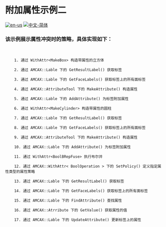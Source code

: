 # 附加属性示例二

[![en-us](https://img.shields.io/badge/en-us-yellow.svg)](./README.md) [![中文-简体](https://img.shields.io/badge/%E4%B8%AD%E6%96%87-%E7%AE%80%E4%BD%93-red.svg)](./README.zh_cn.md)

### 该示例展示属性冲突时的策略，具体实现如下：​

​	

		1. 通过 WithAttr<MakeBox> 构造带属性的立方体
		
		2. 通过 AMCAX::Lable 下的 GetResultLabel() 获取标签
		
		3. 通过 AMCAX::Lable 下的 GetFaceLabels() 获取标签上的所有面标签
		
		4. 通过 AMCAX::AttributeTool 下的 MakeAttribute() 构造属性
		
		5. 通过 AMCAX::Lable 下的 AddAttribute() 为标签附加属性
	
		6. 通过 WithAttr<MakeCylinder> 构造带属性的圆柱
		
		7. 通过 AMCAX::Lable 下的 GetResultLabel() 获取标签
		
		8. 通过 AMCAX::Lable 下的 GetFaceLabels() 获取标签上的所有面标签
		
		9. 通过 AMCAX::AttributeTool 下的 MakeAttribute() 构造属性
		
		10. 通过 AMCAX::Lable 下的 AddAttribute() 为标签附加属性
		
		11. 通过 WithAttr<BoolBRepFuse> 执行布尔并
		
		12. 通过 AMCAX::WithAttr< BoolOperation > 下的 SetPolicy() 定义指定属性类型的属性策略
		
		13. 通过 AMCAX::Lable 下的 GetResultLabel() 获取标签
		
		14. 通过 AMCAX::Lable 下的 GetFaceLabels() 获取标签上的所有面标签
		
		15. 通过 AMCAX::Lable 下的 FindAttribute() 查找属性
		
		16. 通过 AMCAX::Atrribute 下的 GetValue() 获取属性的值
		
		17. 通过 AMCAX::Lable 下的 UpdateAttribute() 更新标签上的属性

